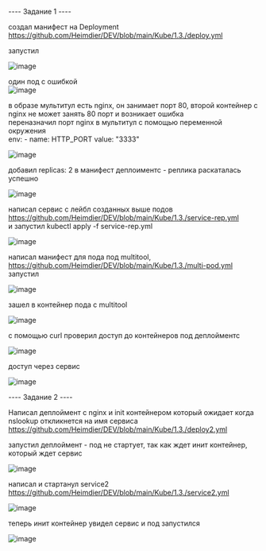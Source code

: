 ---- Задание 1 ----   

создал манифест на Deployment https://github.com/Heimdier/DEV/blob/main/Kube/1.3./deploy.yml

запустил   

![image](https://github.com/user-attachments/assets/909f66bb-8e1f-45e0-ab15-7f33e8ab51dd)

один под с ошибкой    
![image](https://github.com/user-attachments/assets/5a8ff165-b35e-4d4b-8eb0-335b363132c4)

в образе мультитул есть nginx, он занимает порт 80, второй контейнер с nginx не может занять 80 порт и возникает ошибка    
переназначил порт nginx в мультитул с помощью переменной окружения     
        env:
        - name: HTTP_PORT
          value: "3333"

![image](https://github.com/user-attachments/assets/046d84d5-8617-4cbe-867f-0523a41e521f)

добавил   replicas: 2  в манифест деплоиментс - реплика раскаталась успешно

![image](https://github.com/user-attachments/assets/16a31df5-b44d-4760-9dc9-a546d9b02ea1)

написал сервис с лейбл созданных выше подов   https://github.com/Heimdier/DEV/blob/main/Kube/1.3./service-rep.yml   
и запустил kubectl apply -f service-rep.yml  

![image](https://github.com/user-attachments/assets/a6e6c502-bd56-42ef-bb1b-f09def08eaff)

написал манифест для пода под multitool, https://github.com/Heimdier/DEV/blob/main/Kube/1.3./multi-pod.yml  
запустил

![image](https://github.com/user-attachments/assets/d1758b1a-2ae9-4028-ac7c-3c39d70f5647)

зашел в контейнер пода с multitool   

![image](https://github.com/user-attachments/assets/0cfa3900-5584-4e52-a13b-9d719e123cdb)

с помощью curl проверил доступ до контейнеров под деплойментс   

![image](https://github.com/user-attachments/assets/561c03c2-2af9-45f2-8bee-7fe8ef9e657f)

доступ через сервис    

![image](https://github.com/user-attachments/assets/401e01c6-5be3-4d18-b3f9-ac0109c002ee)


---- Задание 2 ----    

Написал деплоймент с nginx и init контейнером который ожидает когда nslookup откликнется на имя сервиса   
https://github.com/Heimdier/DEV/blob/main/Kube/1.3./deploy2.yml     

запустил деплоймент - под не стартует, так как ждет инит контейнер, который ждет сервис     

![image](https://github.com/user-attachments/assets/0d4ae38a-b653-4598-b35d-a74658099349) 

написал и стартанул service2 https://github.com/Heimdier/DEV/blob/main/Kube/1.3./service2.yml      

![image](https://github.com/user-attachments/assets/849ceeb3-4c60-4515-a9e3-6dacb30d22cd)   

теперь инит контейнер увидел сервис и под запустился   

![image](https://github.com/user-attachments/assets/790ca5e0-5735-4897-87e0-8f6866e3c9bd)




